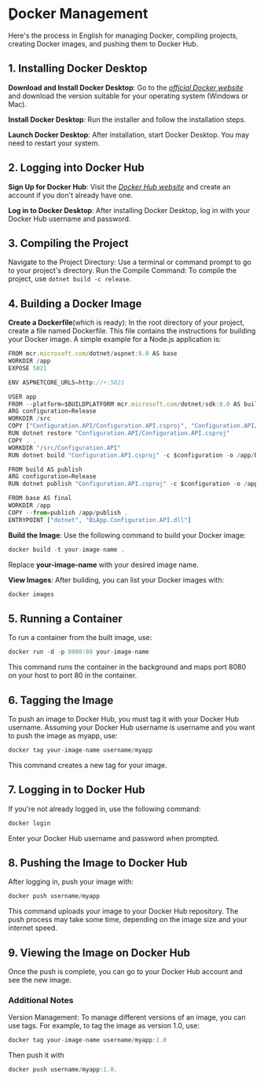 # ِDocker Management

Here's the process in English for managing Docker, compiling projects, creating Docker images, and pushing them to Docker Hub.

## 1. Installing Docker Desktop

**Download and Install Docker Desktop**: Go to the *[official Docker website](https://www.docker.com/products/docker-desktop)* and download the version suitable for your operating system (Windows or Mac).

**Install Docker Desktop**: Run the installer and follow the installation steps.

**Launch Docker Desktop**: After installation, start Docker Desktop. You may need to restart your system.

## 2. Logging into Docker Hub

**Sign Up for Docker Hub**: Visit the *[Docker Hub website](https://hub.docker.com)* and create an account if you don't already have one.

**Log in to Docker Desktop**: After installing Docker Desktop, log in with your Docker Hub username and password.

## 3. Compiling the Project

Navigate to the Project Directory: Use a terminal or command prompt to go to your project's directory.
Run the Compile Command: To compile the project, use `dotnet build -c release`.

## 4. Building a Docker Image

**Create a Dockerfile**(which is ready): In the root directory of your project, create a file named Dockerfile. This file contains the instructions for building your Docker image. A simple example for a Node.js application is:


```javascript
FROM mcr.microsoft.com/dotnet/aspnet:8.0 AS base
WORKDIR /app
EXPOSE 5021

ENV ASPNETCORE_URLS=http://+:5021

USER app
FROM --platform=$BUILDPLATFORM mcr.microsoft.com/dotnet/sdk:8.0 AS build
ARG configuration=Release
WORKDIR /src
COPY ["Configuration.API/Configuration.API.csproj", "Configuration.API/"]
RUN dotnet restore "Configuration.API/Configuration.API.csproj"
COPY . .
WORKDIR "/src/Configuration.API"
RUN dotnet build "Configuration.API.csproj" -c $configuration -o /app/build

FROM build AS publish
ARG configuration=Release
RUN dotnet publish "Configuration.API.csproj" -c $configuration -o /app/publish /p:UseAppHost=false

FROM base AS final
WORKDIR /app
COPY --from=publish /app/publish .
ENTRYPOINT ["dotnet", "BiApp.Configuration.API.dll"]

```

**Build the Image**: Use the following command to build your Docker image:

```javascript
docker build -t your-image-name .
```
Replace **your-image-name** with your desired image name.

**View Images**: After building, you can list your Docker images with:

```javascript
docker images
```

## 5. Running a Container

To run a container from the built image, use:

```javascript
docker run -d -p 8080:80 your-image-name
```

This command runs the container in the background and maps port 8080 on your host to port 80 in the container.

## 6. Tagging the Image

To push an image to Docker Hub, you must tag it with your Docker Hub username. Assuming your Docker Hub username is username and you want to push the image as myapp, use:

```javascript
docker tag your-image-name username/myapp
```

This command creates a new tag for your image.

## 7. Logging in to Docker Hub

If you're not already logged in, use the following command:

```javascript
docker login
```

Enter your Docker Hub username and password when prompted.

## 8. Pushing the Image to Docker Hub

After logging in, push your image with:

```javascript
docker push username/myapp
```

This command uploads your image to your Docker Hub repository. The push process may take some time, depending on the image size and your internet speed.

## 9. Viewing the Image on Docker Hub

Once the push is complete, you can go to your Docker Hub account and see the new image.

### Additional Notes

Version Management: To manage different versions of an image, you can use tags. For example, to tag the image as version 1.0, use:

```javascript
docker tag your-image-name username/myapp:1.0
```
Then push it with 
```javascript
docker push username/myapp:1.0.
```
